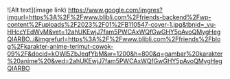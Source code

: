 ![Alt text](image link)
https://www.google.com/imgres?imgurl=https%3A%2F%2Fwww.blibli.com%2Ffriends-backend%2Fwp-content%2Fuploads%2F2023%2F01%2FB110547-cover-1.jpg&tbnid=_vu-HHccYEdWvM&vet=12ahUKEwjJ7fam5PWCAxWQfGwGHY5pAvoQMygHegQIARBO..i&imgrefurl=https%3A%2F%2Fwww.blibli.com%2Ffriends%2Fblog%2Fkarakter-anime-terimut-cowok-09%2F&docid=kOWl5ZbJeqfYbM&w=1200&h=800&q=gambar%20karakter%20anime%20&ved=2ahUKEwjJ7fam5PWCAxWQfGwGHY5pAvoQMygHegQIARBO
